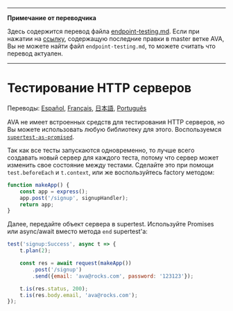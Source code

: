 ___
**Примечание от переводчика**

Здесь содержится перевод файла [endpoint-testing.md](https://github.com/sindresorhus/ava/blob/master/docs/recipes/endpoint-testing.md). Если при нажатии на [ссылку](https://github.com/sindresorhus/ava/compare/65ae07c76b2a5927e6bcc00630a691c98f6e7c46...master#diff-aee54ab6a703c02779edb3ebbb35e96f), содержащую последние правки в master ветке AVA, Вы не можете найти файл `endpoint-testing.md`, то можете считать что перевод актуален.
___
# Тестирование HTTP серверов

Переводы: [Español](https://github.com/sindresorhus/ava-docs/blob/master/es_ES/docs/recipes/endpoint-testing.md), [Français](https://github.com/sindresorhus/ava-docs/blob/master/fr_FR/docs/recipes/endpoint-testing.md), [日本語](https://github.com/sindresorhus/ava-docs/blob/master/ja_JP/docs/recipes/endpoint-testing.md), [Português](https://github.com/sindresorhus/ava-docs/blob/master/pt_BR/docs/recipes/endpoint-testing.md)

AVA не имеет встроенных средств для тестирования HTTP серверов, но Вы можете использовать любую библиотеку для этого. Воспользуемся [`supertest-as-promised`](https://github.com/WhoopInc/supertest-as-promised).

Так как все тесты запускаются одновременно, то лучше всего создавать новый сервер для каждого теста, потому что сервер может изменить свое состояние между тестами. Сделайте это при помощи `test.beforeEach` и `t.context`, или же воспользуйтесь factory методом:

```js
function makeApp() {
	const app = express();
	app.post('/signup', signupHandler);
	return app;
}
```

Далее, передайте объект сервера в supertest. Используйте Promises или async/await вместо метода `end` supertest'a:

```js
test('signup:Success', async t => {
	t.plan(2);

	const res = await request(makeApp())
		.post('/signup')
		.send({email: 'ava@rocks.com', password: '123123'});

	t.is(res.status, 200);
	t.is(res.body.email, 'ava@rocks.com');
});
```
